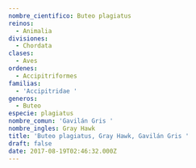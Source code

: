 ```yaml
---
nombre_cientifico: Buteo plagiatus
reinos:
  - Animalia
divisiones:
  - Chordata
clases:
  - Aves
ordenes:
  - Accipitriformes
familias:
  - 'Accipitridae '
generos:
  - Buteo
especie: plagiatus
nombre_comun: 'Gavilán Gris '
nombre_ingles: Gray Hawk
title: 'Buteo plagiatus, Gray Hawk, Gavilán Gris '
draft: false
date: 2017-08-19T02:46:32.000Z
---
```


